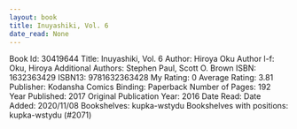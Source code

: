 ```yaml
---
layout: book
title: Inuyashiki, Vol. 6
date_read: None
---
```


Book Id: 30419644
Title: Inuyashiki, Vol. 6
Author: Hiroya Oku
Author l-f: Oku, Hiroya
Additional Authors: Stephen Paul, Scott O. Brown
ISBN: 1632363429
ISBN13: 9781632363428
My Rating: 0
Average Rating: 3.81
Publisher: Kodansha Comics
Binding: Paperback
Number of Pages: 192
Year Published: 2017
Original Publication Year: 2016
Date Read: 
Date Added: 2020/11/08
Bookshelves: kupka-wstydu
Bookshelves with positions: kupka-wstydu (#2071)


